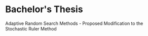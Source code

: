 # Bachelor's Thesis

Adaptive Random Search Methods - Proposed Modification to the Stochastic Ruler Method

